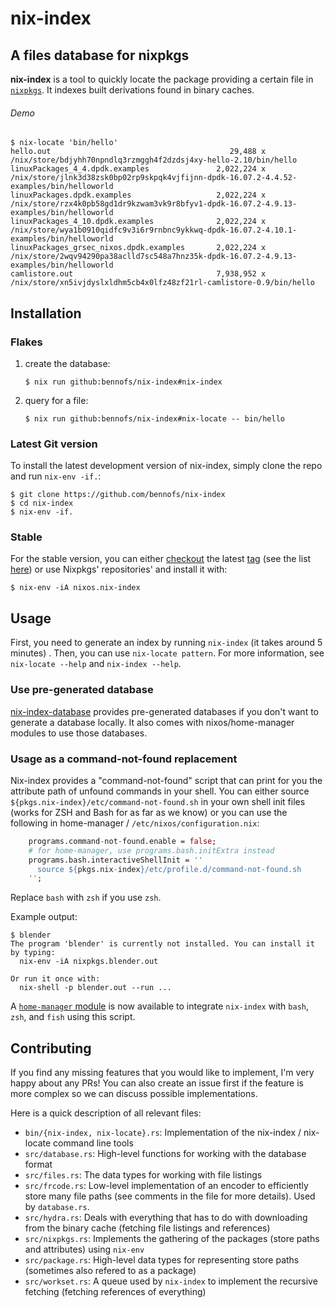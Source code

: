 # nix-index
## A files database for nixpkgs
**nix-index** is a tool to quickly locate the package providing a certain file in [`nixpkgs`](https://github.com/NixOS/nixpkgs). It indexes built derivations found in binary caches. 

###### Demo

```
$ nix-locate 'bin/hello'
hello.out                                        29,488 x /nix/store/bdjyhh70npndlq3rzmggh4f2dzdsj4xy-hello-2.10/bin/hello
linuxPackages_4_4.dpdk.examples               2,022,224 x /nix/store/jlnk3d38zsk0bp02rp9skpqk4vjfijnn-dpdk-16.07.2-4.4.52-examples/bin/helloworld
linuxPackages.dpdk.examples                   2,022,224 x /nix/store/rzx4k0pb58gd1dr9kzwam3vk9r8bfyv1-dpdk-16.07.2-4.9.13-examples/bin/helloworld
linuxPackages_4_10.dpdk.examples              2,022,224 x /nix/store/wya1b0910qidfc9v3i6r9rnbnc9ykkwq-dpdk-16.07.2-4.10.1-examples/bin/helloworld
linuxPackages_grsec_nixos.dpdk.examples       2,022,224 x /nix/store/2wqv94290pa38aclld7sc548a7hnz35k-dpdk-16.07.2-4.9.13-examples/bin/helloworld
camlistore.out                                7,938,952 x /nix/store/xn5ivjdyslxldhm5cb4x0lfz48zf21rl-camlistore-0.9/bin/hello
```
## Installation

### Flakes

1. create the database:

   ```
   $ nix run github:bennofs/nix-index#nix-index
   ```

2. query for a file:

   ```
   $ nix run github:bennofs/nix-index#nix-locate -- bin/hello
   ```

### Latest Git version

To install the latest development version of nix-index, simply clone the repo and run `nix-env -if.`:

```
$ git clone https://github.com/bennofs/nix-index
$ cd nix-index
$ nix-env -if.
```

### Stable

For the stable version, you can either [checkout](https://git-scm.com/docs/git-checkout) the latest [tag](https://git-scm.com/docs/git-tag) (see the list [here](https://github.com/bennofs/nix-index/tags)) or use Nixpkgs' repositories' and install it with:

```
$ nix-env -iA nixos.nix-index
```

## Usage
First, you need to generate an index by running `nix-index` (it takes around 5 minutes) . Then, you can use `nix-locate pattern`. For more information, see `nix-locate --help` and `nix-index --help`.

### Use pre-generated database

[nix-index-database](https://github.com/Mic92/nix-index-database) provides pre-generated databases if you don't want to generate a database locally.
It also comes with nixos/home-manager modules to use those databases.

### Usage as a command-not-found replacement

Nix-index provides a "command-not-found" script that can print for you the attribute path of unfound commands in your shell. You can either source `${pkgs.nix-index}/etc/command-not-found.sh` in your own shell init files (works for ZSH and Bash for as far as we know) or you can use the following in home-manager / `/etc/nixos/configuration.nix`:

```nix
    programs.command-not-found.enable = false;
    # for home-manager, use programs.bash.initExtra instead
    programs.bash.interactiveShellInit = ''
      source ${pkgs.nix-index}/etc/profile.d/command-not-found.sh
    '';
```

Replace `bash` with `zsh` if you use `zsh`.

Example output:

```
$ blender
The program 'blender' is currently not installed. You can install it
by typing:
  nix-env -iA nixpkgs.blender.out

Or run it once with:
  nix-shell -p blender.out --run ...
```

A [`home-manager` module](https://nix-community.github.io/home-manager/options.html#opt-programs.nix-index.enable) is now available to integrate `nix-index` with `bash`, `zsh`, and `fish` using this script.

## Contributing
If you find any missing features that you would like to implement, I'm very happy about any PRs! You can also create an issue first if the feature is more complex so we can discuss possible implementations.

Here is a quick description of all relevant files:

* `bin/{nix-index, nix-locate}.rs`: Implementation of the nix-index / nix-locate command line tools
* `src/database.rs`: High-level functions for working with the database format
* `src/files.rs`: The data types for working with file listings
* `src/frcode.rs`: Low-level implementation of an encoder to efficiently store many file paths (see comments in the file for more details). Used by `database.rs`.
* `src/hydra.rs`: Deals with everything that has to do with downloading from the binary cache (fetching file listings and references)
* `src/nixpkgs.rs`: Implements the gathering of the packages (store paths and attributes) using `nix-env`
* `src/package.rs`: High-level data types for representing store paths (sometimes also refered to as a package)
* `src/workset.rs`: A queue used by `nix-index` to implement the recursive fetching (fetching references of everything)
